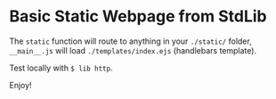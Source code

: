 # Basic Static Webpage from StdLib

The `static` function will route to anything in your `./static/` folder,
`__main__.js` will load `./templates/index.ejs` (handlebars template).

Test locally with `$ lib http`.

Enjoy!
